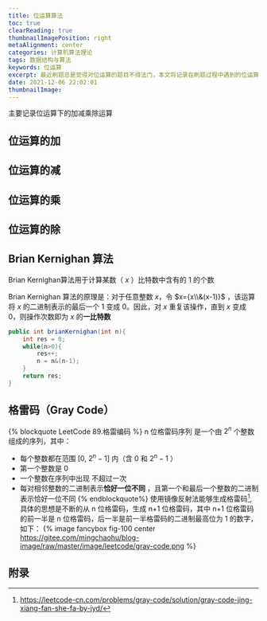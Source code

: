 ```yaml
---
title: 位运算算法
toc: true
clearReading: true
thumbnailImagePosition: right
metaAlignment: center
categories: 计算机算法理论
tags: 数据结构与算法
keywords: 位运算
excerpt: 最近刷题总是觉得对位运算的题目不得法门，本文将记录在刷题过程中遇到的位运算算法，以方便后面回顾
date: 2021-12-06 22:02:01
thumbnailImage:
---
```

<!-- toc -->

<!-- toc -->

主要记录位运算下的加减乘除运算

## 位运算的加



## 位运算的减



## 位运算的乘



## 位运算的除



## Brian Kernighan 算法

$\text{Brian Kernighan}$算法用于计算某数（ $x$ ）比特数中含有的 $1$ 的个数

$\text{Brian Kernighan}$ 算法的原理是：对于任意整数 $x$，令 $x={x\\&(x-1)}$ ，该运算将 $x$ 的二进制表示的最后一个 $1$ 变成 $0$。因此，对 $x$ 重复该操作，直到 $x$ 变成 $0$，则操作次数即为 $x$ 的**一比特数**

```java
public int brianKernighan(int n){
    int res = 0;
    while(n>0){
        res++;
        n = n&(n-1);
    }
    return res;
}
```
## 格雷码（Gray Code）
{% blockquote LeetCode 89.格雷编码 %}
n 位格雷码序列 是一个由 $2^n$ 个整数组成的序列，其中：
- 每个整数都在范围 [0, $2^{n}-1$] 内（含 0 和 $2^{n}-1$ ）
- 第一个整数是 0
- 一个整数在序列中出现 不超过一次
- 每对相邻整数的二进制表示**恰好一位不同** ，且第一个和最后一个整数的二进制表示恰好一位不同
{% endblockquote%}
使用镜像反射法能够生成格雷码[^Gray-Code（镜像反射法，图解）],具体的思想是不断的从 n 位格雷码，生成 n+1 位格雷码，其中 n+1 位格雷码的前一半是 n 位格雷码，后一半是前一半格雷码的二进制最高位为 1 的数字，如下：
{% image fancybox fig-100  center https://gitee.com/mingchaohu/blog-image/raw/master/image/leetcode/gray-code.png %}
## 附录
[^Gray-Code（镜像反射法，图解）]: https://leetcode-cn.com/problems/gray-code/solution/gray-code-jing-xiang-fan-she-fa-by-jyd/